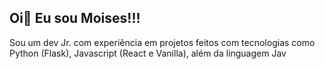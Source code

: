 ## Oi👋 Eu sou Moises!!!

Sou um dev Jr. com experiência em projetos feitos com tecnologias como Python (Flask), Javascript (React e Vanilla), além da linguagem Jav
<!--
**MoisesOliveira/MoisesOliveira** is a ✨ _special_ ✨ repository because its `README.md` (this file) appears on your GitHub profile.

Here are some ideas to get you started:

- 🔭 I’m currently working on ...
- 🌱 I’m currently learning ...
- 👯 I’m looking to collaborate on ...
- 🤔 I’m looking for help with ...
- 💬 Ask me about ...
- 📫 How to reach me: ...
- 😄 Pronouns: ...
- ⚡ Fun fact: ...
-->

